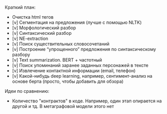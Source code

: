 Краткий план:

* Очистка html тегов
* [v] Сегментация на предложения (лучше с помощью NLTK)
* [v] Морфологический разбор
* [v] Синтаксический разбор
* [v] NE-extraction
* [v] Поиск существительных словосочетаний
* [v] Построение “упрощенного” предложения по синтаксическому разбору
* [v] Text summarization. BERT + частотный
* [v] Поиск упоминаний заранее заданных персонажей в тексте
* [v] Извлечение контактной информации (email, телефон)
* [v] Какой-нибудь deep learning, например, сентимент-анализ на основе берта (просто, чтобы добавить для обзора)

Идеи по сравнению:
* Количество "контрактов" в коде. Например, один этап опирается на другой и тд. В метаграфовой модели этого нет